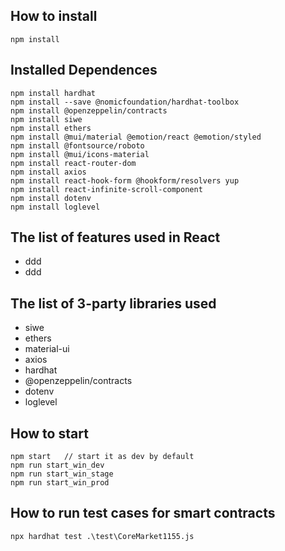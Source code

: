 ## How to install

```
npm install
```

## Installed Dependences

```
npm install hardhat
npm install --save @nomicfoundation/hardhat-toolbox
npm install @openzeppelin/contracts
npm install siwe
npm install ethers
npm install @mui/material @emotion/react @emotion/styled
npm install @fontsource/roboto
npm install @mui/icons-material
npm install react-router-dom
npm install axios
npm install react-hook-form @hookform/resolvers yup
npm install react-infinite-scroll-component
npm install dotenv
npm install loglevel
```

## The list of features used in React

- ddd
- ddd

## The list of 3-party libraries used

- siwe
- ethers
- material-ui
- axios
- hardhat
- @openzeppelin/contracts
- dotenv
- loglevel

## How to start

```
npm start   // start it as dev by default
npm run start_win_dev
npm run start_win_stage
npm run start_win_prod
```

## How to run test cases for smart contracts

```
npx hardhat test .\test\CoreMarket1155.js
```
